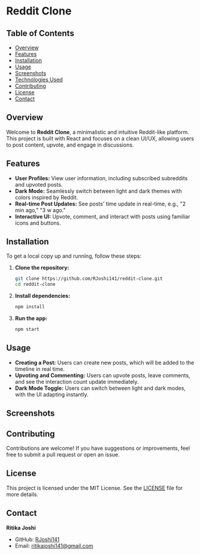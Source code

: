 # Reddit Clone

## Table of Contents

- [Overview](#overview)
- [Features](#features)
- [Installation](#installation)
- [Usage](#usage)
- [Screenshots](#screenshots)
- [Technologies Used](#technologies-used)
- [Contributing](#contributing)
- [License](#license)
- [Contact](#contact)

## Overview

Welcome to **Reddit Clone**, a minimalistic and intuitive Reddit-like platform. This project is built with React and focuses on a clean UI/UX, allowing users to post content, upvote, and engage in discussions.

## Features

- **User Profiles:** View user information, including subscribed subreddits and upvoted posts.
- **Dark Mode:** Seamlessly switch between light and dark themes with colors inspired by Reddit.
- **Real-time Post Updates:** See posts' time update in real-time, e.g., "2 min ago," "3 w ago."
- **Interactive UI:** Upvote, comment, and interact with posts using familiar icons and buttons.

## Installation

To get a local copy up and running, follow these steps:

1. **Clone the repository:**
   ```bash
   git clone https://github.com/RJoshi141/reddit-clone.git
   cd reddit-clone
   ```

2. **Install dependencies:**
   ```bash
   npm install
   ```

3. **Run the app:**
   ```bash
   npm start
   ```

## Usage

- **Creating a Post:** Users can create new posts, which will be added to the timeline in real time.
- **Upvoting and Commenting:** Users can upvote posts, leave comments, and see the interaction count update immediately.
- **Dark Mode Toggle:** Users can switch between light and dark modes, with the UI adapting instantly.

## Screenshots


## Contributing

Contributions are welcome! If you have suggestions or improvements, feel free to submit a pull request or open an issue.

## License

This project is licensed under the MIT License. See the [LICENSE](LICENSE) file for more details.

## Contact

**Ritika Joshi**

- GitHub: [RJoshi141](https://github.com/RJoshi141)
- Email: ritikajoshi141@gmail.com
